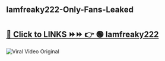 
 ## Iamfreaky222-Only-Fans-Leaked

# <h2><a href="https://clipsfans.com/Iamfreaky222&ref=git">🔗 Click to LINKS ⏩⏩ 👉 🟢 Iamfreaky222 </a></h2>

<a href="https://clipsfans.com/Iamfreaky222&ref=git" rel="nofollow" data-target="animated-image.originalLink"><img src="https://i.ibb.co.com/xMMVF88/686577567.gif" alt="Viral Video Original" style="max-width: 100%; display: inline-block;" data-target="animated-image.originalImage"></a>
